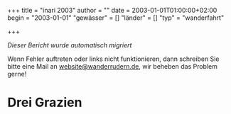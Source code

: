 +++
title = "inari 2003"
author = ""
date = 2003-01-01T01:00:00+02:00
begin = "2003-01-01"
"gewässer" = []
"länder" = []
"typ" = "wanderfahrt"

+++


*Dieser Bericht wurde automatisch migriert*

Wenn Fehler auftreten oder links nicht funktionieren, dann schreiben Sie bitte eine Mail an website@wanderrudern.de, wir beheben das Problem gerne!



# Drei Grazien


